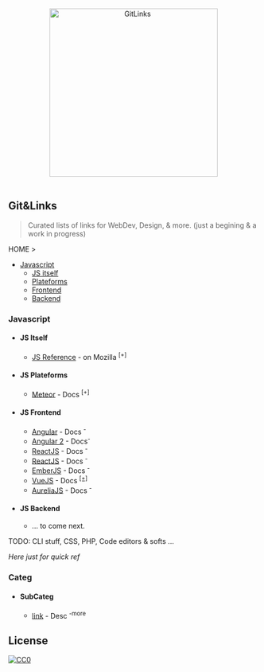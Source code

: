 <p align="center">
  <br>
  <img width="338" src="http://infinidad.fr/images/uploads/GitLinks.jpg" alt="GitLinks">
  <br>
  <br>
</p>

## Git&Links 

> Curated lists of links for WebDev, Design, & more. (just a begining & a work in progress)

HOME >

- [Javascript](#javascript)
  - [JS itself](#js-itself)
  - [Plateforms](#js-plateforms)
  - [Frontend](js-frontend)
  - [Backend](js-backend)


### Javascript

- #### JS Itself

  - [JS Reference](https://developer.mozilla.org/en-US/docs/Web/JavaScript/Reference) - on Mozilla <sup>[+]</sup>

- #### JS Plateforms

  - [Meteor](https://docs.angularjs.org/guide) - Docs <sup>[+]</sup>

- #### JS Frontend

  - [Angular](https://docs.angularjs.org/guide) - Docs <sup>-</sup>
  - [Angular 2](https://angular.io/docs/js/latest/index.html) - Docs<sup>-</sup>
  - [ReactJS](http://facebook.github.io/react/docs/getting-started.html) - Docs <sup>-</sup>
  - [ReactJS](http://facebook.github.io/react/docs/getting-started.html) - Docs <sup>-</sup>
  - [EmberJS](https://guides.emberjs.com/v2.4.0/) - Docs <sup>-</sup>
  - [VueJS](http://vuejs.org/guide/) - Docs <sup>[[+]](https://github.com/vuejs/awesome-vue)</sup>
  - [AureliaJS](http://aurelia.io/docs.html#/aurelia/framework/latest/doc/article/what-is-aurelia) - Docs <sup>-</sup>

- #### JS Backend

  - ... to come next.




TODO: CLI stuff, CSS, PHP, Code editors & softs ...


_Here just for quick ref_
### Categ

- #### SubCateg

  - [link](url) - Desc <sup>-more</sup>



## License

[![CC0](https://i.creativecommons.org/p/zero/1.0/88x31.png)](https://creativecommons.org/publicdomain/zero/1.0/)